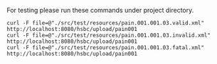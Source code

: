
For testing please run these commands under project directory.

```
curl -F file=@"./src/test/resources/pain.001.001.03.valid.xml" http://localhost:8080/hsbc/upload/pain001
curl -F file=@"./src/test/resources/pain.001.001.03.invalid.xml" http://localhost:8080/hsbc/upload/pain001
curl -F file=@"./src/test/resources/pain.001.001.03.fatal.xml" http://localhost:8080/hsbc/upload/pain001
```